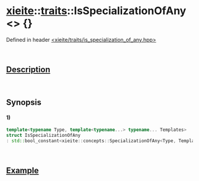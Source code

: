 # [xieite](../../xieite.md)\:\:[traits](../../traits.md)\:\:IsSpecializationOfAny\<\> \{\}
Defined in header [<xieite/traits/is_specialization_of_any.hpp>](../../../include/xieite/traits/is_specialization_of_any.hpp)

&nbsp;

## [Description](../concepts/specialization_of_any.md#Description)

&nbsp;

## Synopsis
#### 1)
```cpp
template<typename Type, template<typename...> typename... Templates>
struct IsSpecializationOfAny
: std::bool_constant<xieite::concepts::SpecializationOfAny<Type, Templates...>> {};
```

&nbsp;

## [Example](../concepts/specialization_of_any.md#Example)

